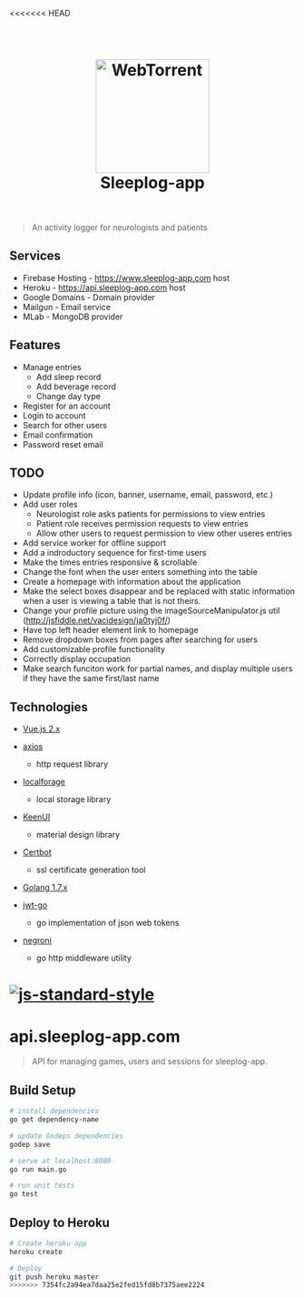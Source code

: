 <<<<<<< HEAD
<h1 align="center">
  <br>
  <a href="https://www.sleeplog-app.com"><img src="https://www.sleeplog-app.com/static/logo.png" alt="WebTorrent" width="200"></a>
  <br>
  Sleeplog-app
  <br>
  <br>
</h1>

> An activity logger for neurologists and patients

## Services

* Firebase Hosting - https://www.sleeplog-app.com host
* Heroku - https://api.sleeplog-app.com host
* Google Domains - Domain provider
* Mailgun - Email service
* MLab - MongoDB provider

## Features

* Manage entries
  - Add sleep record
  - Add beverage record
  - Change day type
* Register for an account
* Login to account
* Search for other users
* Email confirmation
* Password reset email

## TODO

* Update profile info (icon, banner, username, email, password, etc.)
* Add user roles
  - Neurologist role asks patients for permissions to view entries
  - Patient role receives permission requests to view entries
  - Allow other users to request permission to view other useres entries
* Add service worker for offline support
* Add a indroductory sequence for first-time users
* Make the times entries responsive & scrollable
* Change the font when the user enters something into the table
* Create a homepage with information about the application
* Make the select boxes disappear and be replaced with static information when a user is viewing a table that is not theirs.
* Change your profile picture using the imageSourceManipulator.js util (http://jsfiddle.net/vacidesign/ja0tyj0f/)
* Have top left header element link to homepage
* Remove dropdown boxes from pages after searching for users
* Add customizable profile functionality
* Correctly display occupation
* Make search funciton work for partial names, and display multiple users if they have the same first/last name

## Technologies

* [Vue.js 2.x](https://github.com/vuejs/vue)
* [axios](https://github.com/mzabriskie/axios)
  - http request library
* [localforage](https://github.com/localForage/localForage)
  - local storage library
* [KeenUI](https://github.com/JosephusPaye/Keen-UI)
  - material design library
* [Certbot](https://certbot.eff.org/)
  - ssl certificate generation tool

* [Golang 1.7.x](https://github.com/golang/go)
* [jwt-go](github.com/dgrijalva/jwt-go)
  - go implementation of json web tokens
* [negroni](github.com/urfave/negroni)
  - go http middleware utility

[![js-standard-style](https://cdn.rawgit.com/feross/standard/master/badge.svg)](https://github.com/feross/standard)
=======
# api.sleeplog-app.com

> API for managing games, users and sessions for sleeplog-app.

## Build Setup

``` bash
# install dependencies
go get dependency-name

# update Godeps dependencies
godep save

# serve at localhost:8089
go run main.go

# run unit tests
go test
```

## Deploy to Heroku

``` bash
# Create heroku app
heroku create

# Deploy
git push heroku master
>>>>>>> 7354fc2a94ea7daa25e2fed15fd8b7375aee2224
